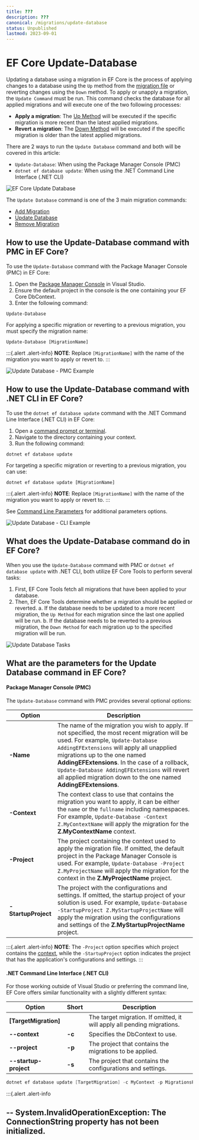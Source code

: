 ```yaml
---
title: ???
description: ???
canonical: /migrations/update-database
status: Unpublished
lastmod: 2023-09-01
---
```


# EF Core Update-Database

Updating a database using a migration in EF Core is the process of applying changes to a database using the `Up` method from the [migration file](/migrations/migration-files#up-method) or reverting changes using the `Down` method. To apply or unapply a migration, the `Update Command` must be run. This command checks the database for all applied migrations and will execute one of the two following processes:

- **Apply a migration**: The [Up Method](/migrations/migration-files#up-method) will be executed if the specific migration is more recent than the latest applied migrations.
- **Revert a migration**: The [Down Method](/migrations/migration-files#up-method) will be executed if the specific migration is older than the latest applied migrations.

There are 2 ways to run the `Update Database` command and both will be covered in this article:

- `Update-Database`: When using the Package Manager Console (PMC)
- `dotnet ef database update`: When using the .NET Command Line Interface (.NET CLI)

<img src="/images/efcore/migrations/update-database/thumbnail-ef-core-update-database.png" loading="lazy" alt="EF Core Update Database">

The `Update Database` command is one of the 3 main migration commands:

- [Add Migration](/migrations/add-migration)
- [Update Database](/migrations/update-database)
- [Remove Migration](/migrations/remove-migration)

## How to use the Update-Database command with PMC in EF Core?

To use the `Update-Database` command with the Package Manager Console (PMC) in EF Core:

1. Open the [Package Manager Console](/migrations/commands/pmc-commands) in Visual Studio.
2. Ensure the default project in the console is the one containing your EF Core DbContext.
3. Enter the following command:

```
Update-Database
```

For applying a specific migration or reverting to a previous migration, you must specify the migration name:

```
Update-Database [MigrationName]
```

:::{.alert .alert-info}
**NOTE**: Replace `[MigrationName]` with the name of the migration you want to apply or revert to.
:::

<img src="/images/efcore/migrations/update-database/how-to-use-update-database-command-with-pmc-in-ef-core.png" loading="lazy" alt="Update Database - PMC Example">

## How to use the Update-Database command with .NET CLI in EF Core?

To use the `dotnet ef database update` command with the .NET Command Line Interface (.NET CLI) in EF Core:

1. Open a [command prompt or terminal](/migrations/commands/cli-commands).
2. Navigate to the directory containing your context.
3. Run the following command:
```
dotnet ef database update
```

For targeting a specific migration or reverting to a previous migration, you can use:

```
dotnet ef database update [MigrationName]
```

:::{.alert .alert-info}
**NOTE**: Replace `[MigrationName]` with the name of the migration you want to apply or revert to.
:::

See [Command Line Parameters](#net-command-line-interface.net-cli) for additional parameters options.

<img src="/images/efcore/migrations/update-database/how-to-use-update-database-command-with-net-cli-in-ef-core.png" loading="lazy" alt="Update Database - CLI Example">

## What does the Update-Database command do in EF Core?

When you use the `Update-Database` command with PMC or `dotnet ef database update` with .NET CLI, both utilize EF Core Tools to perform several tasks:

1. First, EF Core Tools fetch all migrations that have been applied to your database.
2. Then, EF Core Tools determine whether a migration should be applied or reverted.
   a. If the database needs to be updated to a more recent migration, the `Up Method` for each migration since the last one applied will be run.
   b. If the database needs to be reverted to a previous migration, the `Down Method` for each migration up to the specified migration will be run.

<img src="/images/efcore/migrations/update-database/what-does-the-update-database-command-do-in-ef-core.png" loading="lazy" alt="Update Database Tasks">

## What are the parameters for the Update Database command in EF Core?

#### Package Manager Console (PMC)

The `Update-Database` command with PMC provides several optional options:

| Option | Description |
| ------ | ----------- |
| **-Name** | The name of the migration you wish to apply. If not specified, the most recent migration will be used. For example, `Update-Database AddingEFExtensions` will apply all unapplied migrations up to the one named **AddingEFExtensions**. In the case of a rollback, `Update-Database AddingEFExtensions` will revert all applied migration down to the one named **AddingEFExtensions**.  |
| **-Context** | The context class to use that contains the migration you want to apply, it can be either the `name` or the `fullname` including namespaces. For example, `Update-Database -Context Z.MyContextName` will apply the migration for the **Z.MyContextName** context. |
| **-Project** | The project containing the context used to apply the migration file. If omitted, the default project in the Package Manager Console is used. For example, `Update-Database -Project Z.MyProjectName` will apply the migration for the context in the **Z.MyProjectName** project. |
| **-StartupProject** | The project with the configurations and settings. If omitted, the startup project of your solution is used. For example, `Update-Database -StartupProject Z.MyStartupProjectName` will apply the migration using the configurations and settings of the **Z.MyStartupProjectName** project. |

:::{.alert .alert-info}
**NOTE**: The `-Project` option specifies which project contains the [context](/dbcontext), while the `-StartupProject` option indicates the project that has the application's configurations and settings.
:::

#### .NET Command Line Interface (.NET CLI)

For those working outside of Visual Studio or preferring the command line, EF Core offers similar functionality with a slightly different syntax:

| Option | Short |  Description |
| ------ | ----- |  ----------- |
| **[TargetMigration]** | | The target migration. If omitted, it will apply all pending migrations. |  
| **--context** | **-c** | Specifies the DbContext to use. |  
| **--project** | **-p** | The project that contains the migrations to be applied. |  
| **--startup-project** | **-s** | The project that contains the configurations and settings. |

```csharp
dotnet ef database update [TargetMigration] -c MyContext -p MigrationsProject -s StartupProject
```

:::{.alert .alert-info

--
System.InvalidOperationException: The ConnectionString property has not been initialized.
--
